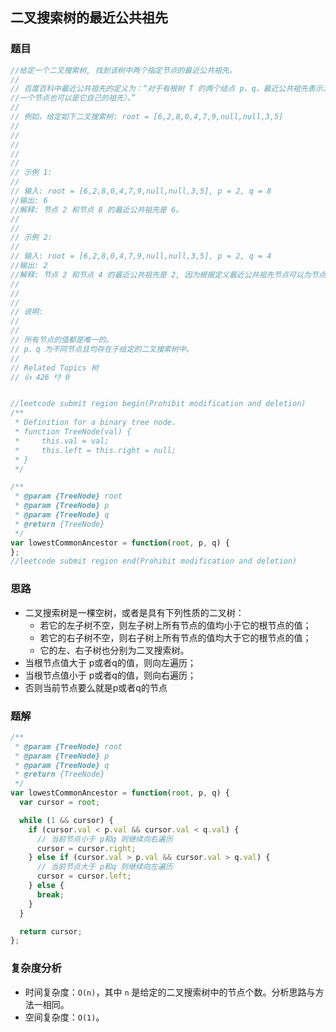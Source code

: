 ## 二叉搜索树的最近公共祖先

### 题目
```javascript
//给定一个二叉搜索树, 找到该树中两个指定节点的最近公共祖先。
//
// 百度百科中最近公共祖先的定义为：“对于有根树 T 的两个结点 p、q，最近公共祖先表示为一个结点 x，满足 x 是 p、q 的祖先且 x 的深度尽可能大（
//一个节点也可以是它自己的祖先）。”
//
// 例如，给定如下二叉搜索树: root = [6,2,8,0,4,7,9,null,null,3,5]
//
//
//
//
//
// 示例 1:
//
// 输入: root = [6,2,8,0,4,7,9,null,null,3,5], p = 2, q = 8
//输出: 6
//解释: 节点 2 和节点 8 的最近公共祖先是 6。
//
//
// 示例 2:
//
// 输入: root = [6,2,8,0,4,7,9,null,null,3,5], p = 2, q = 4
//输出: 2
//解释: 节点 2 和节点 4 的最近公共祖先是 2, 因为根据定义最近公共祖先节点可以为节点本身。
//
//
//
// 说明:
//
//
// 所有节点的值都是唯一的。
// p、q 为不同节点且均存在于给定的二叉搜索树中。
//
// Related Topics 树
// 👍 426 👎 0


//leetcode submit region begin(Prohibit modification and deletion)
/**
 * Definition for a binary tree node.
 * function TreeNode(val) {
 *     this.val = val;
 *     this.left = this.right = null;
 * }
 */

/**
 * @param {TreeNode} root
 * @param {TreeNode} p
 * @param {TreeNode} q
 * @return {TreeNode}
 */
var lowestCommonAncestor = function(root, p, q) {
};
//leetcode submit region end(Prohibit modification and deletion)
```

### 思路
- 二叉搜索树是一棵空树，或者是具有下列性质的二叉树：
    - 若它的左子树不空，则左子树上所有节点的值均小于它的根节点的值；
    - 若它的右子树不空，则右子树上所有节点的值均大于它的根节点的值；
    - 它的左、右子树也分别为二叉搜索树。
- 当根节点值大于 p或者q的值，则向左遍历；
- 当根节点值小于 p或者q的值，则向右遍历；
- 否则当前节点要么就是p或者q的节点

### 题解
```javascript
/**
 * @param {TreeNode} root
 * @param {TreeNode} p
 * @param {TreeNode} q
 * @return {TreeNode}
 */
var lowestCommonAncestor = function(root, p, q) {
  var cursor = root;

  while (1 && cursor) {
    if (cursor.val < p.val && cursor.val < q.val) {
      // 当前节点小于 p和q 则继续向右遍历
      cursor = cursor.right;
    } else if (cursor.val > p.val && cursor.val > q.val) {
      // 当前节点大于 p和q 则继续向左遍历
      cursor = cursor.left;
    } else {
      break;
    }
  }

  return cursor;
};
```

### 复杂度分析
- 时间复杂度：`O(n)`，其中 `n` 是给定的二叉搜索树中的节点个数。分析思路与方法一相同。
- 空间复杂度：`O(1)`。
